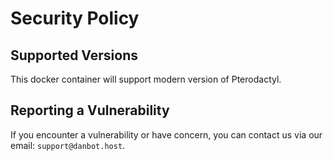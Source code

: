 # Security Policy

## Supported Versions

This docker container will support modern version of Pterodactyl.

## Reporting a Vulnerability

If you encounter a vulnerability or have concern, you can contact us via our email: `support@danbot.host`.
